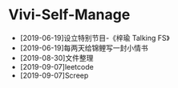 # Vivi-Self-Manage

- [2019-06-19]设立特别节目-《梓瑜 Talking FS》
- [2019-06-19]每两天给锦鲤写一封小情书
- [2019-08-30]文件整理
- [2019-09-07]leetcode
- [2019-09-07]Screep
